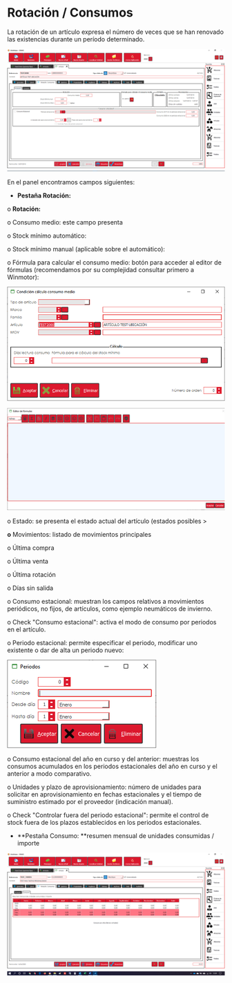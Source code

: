 # Rotación / Consumos

La rotación de un artículo expresa el número de veces que se han renovado las existencias durante un período determinado.

![](<../../../../.gitbook/assets/image (492).png>)

En el panel encontramos campos siguientes:

* **Pestaña Rotación:**

o **Rotación:**

o Consumo medio: este campo presenta

o Stock mínimo automático:

o Stock mínimo manual (aplicable sobre el automático):

o Fórmula para calcular el consumo medio: botón para acceder al editor de fórmulas (recomendamos por su complejidad consultar primero a Winmotor):

![](<../../../../.gitbook/assets/image (493).png>)

![Editor de fórmulas integrado](<../../../../.gitbook/assets/image (494).png>)

o Estado: se presenta el estado actual del artículo (estados posibles >

**o** Movimientos: listado de movimientos principales

o Última compra

o Última venta

o Última rotación

o Días sin salida

o Consumo estacional: muestran los campos relativos a movimientos periódicos, no fijos, de artículos, como ejemplo neumáticos de invierno.

o Check "Consumo estacional": activa el modo de consumo por periodos en el artículo.

o Periodo estacional: permite especificar el periodo, modificar uno existente o dar de alta un periodo nuevo:

![Alta de un periodo](<../../../../.gitbook/assets/image (495).png>)

o Consumo estacional del año en curso y del anterior: muestras los consumos acumulados en los periodos estacionales del año en curso y el anterior a modo comparativo.

o Unidades y plazo de aprovisionamiento: número de unidades para solicitar en aprovisionamiento en fechas estacionales y el tiempo de suministro estimado por el proveedor (indicación manual).

o Check "Controlar fuera del periodo estacional": permite el control de stock fuera de los plazos establecidos en los periodos estacionales.

* \*\*Pestaña Consumo: \*\*resumen mensual de unidades consumidas / importe

![](<../../../../.gitbook/assets/image (496).png>)
